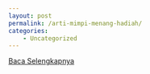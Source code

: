 ```yaml
---
layout: post
permalink: /arti-mimpi-menang-hadiah/
categories:
    - Uncategorized
---
```


[Baca Selengkapnya](/05)